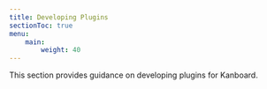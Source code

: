 ```yaml
---
title: Developing Plugins
sectionToc: true
menu:
    main:
        weight: 40
---
```


This section provides guidance on developing plugins for Kanboard.
